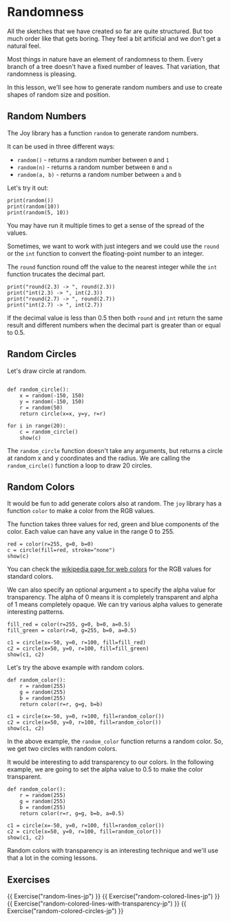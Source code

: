 # Randomness

All the sketches that we have created so far are quite structured. But too much order like that gets boring. They feel a bit artificial and we don't get a natural feel.

Most things in nature have an element of randomness to them. Every branch of a tree doesn't have a fixed number of leaves. That variation, that randomness is pleasing.

In this lesson, we'll see how to generate random numbers and use to create shapes of random size and position.

## Random Numbers

The Joy library has a function `random` to generate random numbers.

It can be used in three different ways:

* `random()` - returns a random number between `0` and `1`
* `random(n)` - returns a random number between `0` and `n`
* `random(a, b)` - returns a random number between `a` and `b`

Let's try it out:

```{.python .joy .example}
print(random())
print(random(10))
print(random(5, 10))
```

You may have run it multiple times to get a sense of the spread of the values.

Sometimes, we want to work with just integers and we could use the `round` or the `int` function to convert the floating-point number to an integer.

The `round` function round off the value to the nearest integer while the `int` function trucates the decimal part.

```{.python .joy .example}
print("round(2.3) -> ", round(2.3))
print("int(2.3) -> ", int(2.3))
print("round(2.7) -> ", round(2.7))
print("int(2.7) -> ", int(2.7))
```

If the decimal value is less than 0.5 then both `round` and `int` return the same result and different numbers when the decimal part is greater than or equal to 0.5.

## Random Circles

Let's draw circle at random.

```{.python .joy .example}

def random_circle():
    x = random(-150, 150)
    y = random(-150, 150)
    r = random(50)
    return circle(x=x, y=y, r=r)

for i in range(20):
    c = random_circle()
    show(c)
```

The `random_circle` function doesn't take any arguments, but returns a circle at random x and y coordinates and the radius. We are calling the `random_circle()` function a loop to draw 20 circles.

## Random Colors

It would be fun to add generate colors also at random. The `joy` library has a function `color` to make a color from the RGB values.

The function takes three values for red, green and blue components of the color. Each value can have any value in the range 0 to 255.

```{.python .joy .example}
red = color(r=255, g=0, b=0)
c = circle(fill=red, stroke="none")
show(c)
```

You can check the [wikipedia page for web colors](https://en.wikipedia.org/wiki/Web_colors) for the RGB values for standard colors.

We can also specify an optional argument `a` to specify the alpha value for transparency. The alpha of 0 means it is completely transparent and alpha of 1 means completely opaque. We can try various alpha values to generate interesting patterns.

```{.python .joy .example}
fill_red = color(r=255, g=0, b=0, a=0.5)
fill_green = color(r=0, g=255, b=0, a=0.5)

c1 = circle(x=-50, y=0, r=100, fill=fill_red)
c2 = circle(x=50, y=0, r=100, fill=fill_green)
show(c1, c2)
```

Let's try the above example with random colors.

```{.python .joy .example}
def random_color():
    r = random(255)
    g = random(255)
    b = random(255)
    return color(r=r, g=g, b=b)

c1 = circle(x=-50, y=0, r=100, fill=random_color())
c2 = circle(x=50, y=0, r=100, fill=random_color())
show(c1, c2)
```

In the above example, the `random_color` function returns a random color. So, we get two circles with random colors.

It would be interesting to add transparency to our colors. In the following example, we are going to set the alpha value to 0.5 to make the color transparent.

```{.python .joy .example}
def random_color():
    r = random(255)
    g = random(255)
    b = random(255)
    return color(r=r, g=g, b=b, a=0.5)

c1 = circle(x=-50, y=0, r=100, fill=random_color())
c2 = circle(x=50, y=0, r=100, fill=random_color())
show(c1, c2)
```

Random colors with transparency is an interesting technique and we'll use that a lot in the coming lessons.

## Exercises

{{ Exercise("random-lines-jp") }}
{{ Exercise("random-colored-lines-jp") }}
{{ Exercise("random-colored-lines-with-transparency-jp") }}
{{ Exercise("random-colored-circles-jp") }}
